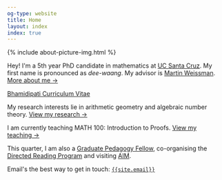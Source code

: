 ```yaml
---
og-type: website
title: Home
layout: index
index: true
---
```


{% include about-picture-img.html %}

Hey! I'm a 5th year PhD candidate in mathematics at [UC Santa Cruz](https://www.math.ucsc.edu/index.html). My first name is pronounced as *dee-waang*. My advisor is [Martin Weissman](http://martyweissman.com/).
<a href="/about" class="internal-link quarter-line-space">More about me&nbsp;→</a>

<div class="tag-list copy-buttons">
<a class="btn btn-default" href="https://drive.google.com/file/d/14Qb6_G7CEKUkhOUEwx68559Rs1BCa74S/view?usp=sharing">Bhamidipati Curriculum Vitae</a>
</div>
<!-- Here is my<a href="https://drive.google.com/file/d/14Qb6_G7CEKUkhOUEwx68559Rs1BCa74S/view?usp=sharing" class="btn btn-default">Curriculum Vitae</a> -->
<!-- <a href="https://drive.google.com/file/d/14Qb6_G7CEKUkhOUEwx68559Rs1BCa74S/view?usp=sharing" class="internal-link quarter-line-space">View my CV&nbsp;→</a> -->

My research interests lie in arithmetic geometry and algebraic number theory.
<a href="/research" class="internal-link quarter-line-space">View my research&nbsp;→</a>

I am currently teaching MATH 100: Introduction to Proofs.
<a href="/teaching" class="internal-link quarter-line-space">View my teaching&nbsp;→</a>

This quarter, I am also a [Graduate Pedagogy Fellow](https://tlc.ucsc.edu/programs/graduate-pedagogy-fellows/), co-organising the [Directed Reading Program](https://sites.google.com/ucsc.edu/drp-math/) and visiting [AIM](https://aimath.org/programs/squares/).
<!-- I also keep busy by organising and helping organise things in my department.
<a href="/service" class="internal-link quarter-line-space">View my service&nbsp;→</a> -->

<!-- Here's my<a href="https://drive.google.com/file/d/14Qb6_G7CEKUkhOUEwx68559Rs1BCa74S/view?usp=sharing" class="btn btn-default">Curriculum Vitae</a> -->

<!-- Add a one line intro and link to your about page. 
<a href="/about" class="internal-link quarter-line-space">More about me&nbsp;→</a>

Link to your frequently updated notes.  
<a href="/notes" class="internal-link quarter-line-space">Go to my notes&nbsp;→</a>

And a link to your longer-form blog posts. 
<a href="/blog" class="internal-link quarter-line-space">Read my blog&nbsp;→</a>

Keep your about page about you rather than your job with a portfolio page. 
<a href="/portfolio" class="internal-link quarter-line-space">View my portfolio&nbsp;→</a> -->

Email's the best way to get in touch: <code class="language-plaintext highlighter-rouge"><a href="mailto:{{site.email}}">{{site.email}}</a></code>

<!-- <div class="tag-list copy-buttons">

<a class="btn btn-default" onclick="copyEmailtoClipboard('{{site.email}}')">Copy address</a>

<a href="mailto:{{site.email}}">Send email</a>
</div> -->

<!-- <script>

// copy email to clipboard

function copyEmailtoClipboard() {
    navigator.clipboard.writeText((arguments[0]));
}

</script> -->

<!-- Add you Mastodon handle here if you want to verify it
	
<p style="visibility: hidden;display: none;"><a rel="me" href="">Mastodon</a></p> -->
